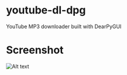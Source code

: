# youtube-dl-dpg
YouTube MP3 downloader built with DearPyGUI
# Screenshot
![Alt text](https://i.imgur.com/4SlcjCM.png "Optional title")
